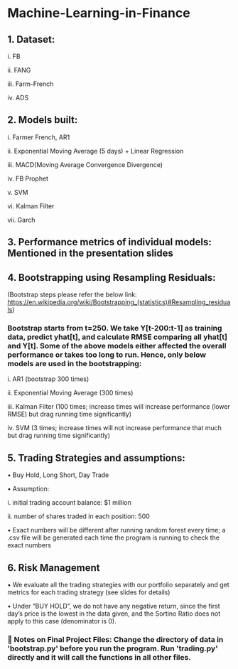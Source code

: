 # Machine-Learning-in-Finance

## 1.	Dataset:
i.	FB

ii.	FANG

iii.	Farm-French

iv.	ADS

## 2.	Models built:
i.	Farmer French, AR1

ii.	Exponential Moving Average (5 days) + Linear Regression

iii.	MACD(Moving Average Convergence Divergence)

iv.	FB Prophet 

v.	SVM

vi.	Kalman Filter

vii.	Garch

## 3.	Performance metrics of individual models: Mentioned in the presentation slides

## 4.	Bootstrapping using Resampling Residuals:
 (Bootstrap steps please refer the below link: https://en.wikipedia.org/wiki/Bootstrapping_(statistics)#Resampling_residuals)

### Bootstrap starts from t=250. We take Y[t-200:t-1] as training data, predict yhat[t], and calculate RMSE comparing all yhat[t] and Y[t]. Some of the above models either affected the overall performance or takes too long to run. Hence, only below models are used in the bootstrapping:

i.	AR1 (bootstrap 300 times)

ii.	Exponential Moving Average (300 times)

iii.	Kalman Filter (100 times; increase times will increase performance (lower RMSE) but drag running time significantly)

iv.	SVM (3 times; increase times will not increase performance that much but drag running time significantly)

## 5.	Trading Strategies and assumptions:
•	Buy Hold, Long Short, Day Trade

•	Assumption:

i.	initial trading account balance: $1 million

ii.	number of shares traded in each position: 500

•	Exact numbers will be different after running random forest every time; a .csv file will be generated each time the program is running to check the exact numbers

## 6.	Risk Management
•	We evaluate all the trading strategies with our portfolio separately and get metrics for each trading strategy (see slides for details)

•	Under “BUY HOLD”, we do not have any negative return, since the first day’s price is the lowest in the data given, and the Sortino Ratio does not apply to this case (denominator is 0).

###  Notes on Final Project Files: Change the directory of data in 'bootstrap.py' before you run the program. Run 'trading.py' directly and it will call the functions in all other files.
